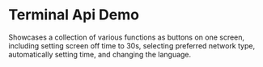 # Terminal Api Demo

Showcases a collection of various functions as buttons on one screen, including setting screen off time to 30s, selecting preferred network type, automatically setting time, and changing the language.

